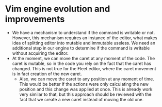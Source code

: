 # Vim engine evolution and improvements

- We have a mechanism to understand if the command is writable or not. However, this mechanism requires an
  instance of the editor, what makes idea of splitting editor into mutable and immutable useless.
  We need an additional step in our engine to determine if the command is writable without acquiring the editor.
- At the moment, we can move the caret at any moment of the code. The caret is mutable, so in the code you rely on the
  fact that the caret has changed. This is not true for the Fleet editor, where the caret movement is in fact creation
  of the new caret.
  - Also, we can move the caret to any position at any moment of time. This would be better if the actions were only
    calculating the new position and this change was applied at once. This is already work very similar to that,
    but this approach should be reviewed with the fact that we create a new caret instead of moving the old one.